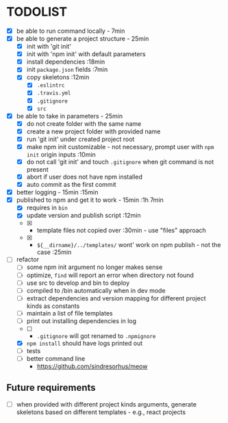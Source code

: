 # TODOLIST

* [x] be able to run command locally - 7min
* [x] be able to generate a project structure - 25min
  * [x] init with 'git init'
  * [x] init with 'npm init' with default parameters
  * [x] install dependencies :18min
  * [x] init `package.json` fields :7min
  * [x] copy skeletons :12min
    * [x] `.eslintrc` 
    * [x] `.travis.yml`
    * [x] `.gitignore`
    * [x] `src`
* [x] be able to take in parameters - 25min
  * [x] do not create folder with the same name
  * [x] create a new project folder with provided name
  * [x] run 'git init' under created project root
  * [x] make npm init customizable - not necessary, prompt user with `npm init` origin inputs :10min
  * [x] do not call 'git init' and touch `.gitignore` when git command is not present
  * [x] abort if user does not have npm installed
  * [x] auto commit as the first commit 
* [x] better logging - 15min :15min
* [x] published to npm and get it to work - 15min :1h 7min
  * [x] requires in `bin`
  * [x] update version and publish script :12min
  * [x] + template files not copied over :30min - use "files" approach
  * [x] + `${__dirname}/../templates/` wont' work on npm publish - not the case :25min
* [ ] refactor
  * [ ] some npm init argument no longer makes sense
  * [ ] optimize, `find` will report an error when directory not found
  * [ ] use src to develop and bin to deploy
  * [ ] compiled to /bin automatically when in dev mode
  * [ ] extract dependencies and version mapping for different project kinds as constants 
  * [ ] maintain a list of file templates
  * [ ] print out installing dependencies in log 
  * [ ] + `.gitignore` will got renamed to `.npmignore`
  * [x] `npm install` should have logs printed out
  * [ ] tests 
  * [ ] better command line
    * https://github.com/sindresorhus/meow

## Future requirements

* [ ] when provided with different project kinds arguments, generate skeletons based on different templates - e.g., react projects 
